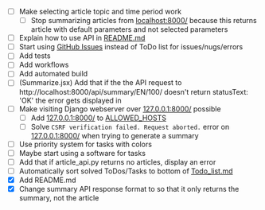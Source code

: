- [ ] Make selecting article topic and time period work
  - [ ] Stop summarizing articles from [localhost:8000/](http://localhost:8000/) because this returns article with default parameters and not selected parameters
- [ ] Explain how to use API in [README.md](https://github.com/luisKisters/summaryApp/blob/master/README.md)
- [ ] Start using [GitHub Issues](https://github.com/luisKisters/summaryApp/issues) instead of ToDo list for issues/nugs/errors
- [ ] Add tests 
- [ ] Add workflows
- [ ] Add automated build
- [ ] (Summarize.jsx) Add that if the the API request to http://localhost:8000/api/summary/EN/100/ doesn't return statusText: 'OK' the error gets displayed in 
- [ ] Make visiting Django webserver over [127.0.0.1:8000/](http://127.0.0.1:8000/) possible 
  - [ ] Add [127.0.0.1:8000/](http://127.0.0.1:8000/) to [ALLOWED_HOSTS](https://github.com/luisKisters/summaryApp/blob/master/summaryApp/settings.py#L28)
  - [ ] Solve `CSRF verification failed. Request aborted.` error on [127.0.0.1:8000/](http://127.0.0.1:8000/) when trying to generate a summary 
- [ ] Use priority system for tasks with colors
- [ ] Maybe start using a software for tasks 
- [ ] Add that if article_api.py returns no articles, display an error
- [ ] Automatically sort solved ToDos/Tasks to bottom of [Todo_list.md](https://github.com/luisKisters/summaryApp/blob/master/Todo_list.md)
- [x] Add README.md
- [x] Change summary API response format to so that it only returns the summary, not the article 